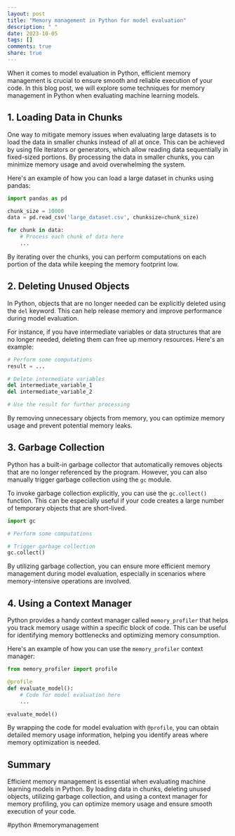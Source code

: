 ```yaml
---
layout: post
title: "Memory management in Python for model evaluation"
description: " "
date: 2023-10-05
tags: []
comments: true
share: true
---
```


When it comes to model evaluation in Python, efficient memory management is crucial to ensure smooth and reliable execution of your code. In this blog post, we will explore some techniques for memory management in Python when evaluating machine learning models.

## 1. Loading Data in Chunks

One way to mitigate memory issues when evaluating large datasets is to load the data in smaller chunks instead of all at once. This can be achieved by using file iterators or generators, which allow reading data sequentially in fixed-sized portions. By processing the data in smaller chunks, you can minimize memory usage and avoid overwhelming the system.

Here's an example of how you can load a large dataset in chunks using pandas:

```python
import pandas as pd

chunk_size = 10000
data = pd.read_csv('large_dataset.csv', chunksize=chunk_size)

for chunk in data:
    # Process each chunk of data here
    ...
```

By iterating over the chunks, you can perform computations on each portion of the data while keeping the memory footprint low.

## 2. Deleting Unused Objects

In Python, objects that are no longer needed can be explicitly deleted using the `del` keyword. This can help release memory and improve performance during model evaluation.

For instance, if you have intermediate variables or data structures that are no longer needed, deleting them can free up memory resources. Here's an example:

```python
# Perform some computations
result = ...

# Delete intermediate variables
del intermediate_variable_1
del intermediate_variable_2

# Use the result for further processing
```

By removing unnecessary objects from memory, you can optimize memory usage and prevent potential memory leaks.

## 3. Garbage Collection

Python has a built-in garbage collector that automatically removes objects that are no longer referenced by the program. However, you can also manually trigger garbage collection using the `gc` module.

To invoke garbage collection explicitly, you can use the `gc.collect()` function. This can be especially useful if your code creates a large number of temporary objects that are short-lived.

```python
import gc

# Perform some computations

# Trigger garbage collection
gc.collect()
```

By utilizing garbage collection, you can ensure more efficient memory management during model evaluation, especially in scenarios where memory-intensive operations are involved.

## 4. Using a Context Manager

Python provides a handy context manager called `memory_profiler` that helps you track memory usage within a specific block of code. This can be useful for identifying memory bottlenecks and optimizing memory consumption.

Here's an example of how you can use the `memory_profiler` context manager:

```python
from memory_profiler import profile

@profile
def evaluate_model():
    # Code for model evaluation here
    ...

evaluate_model()
```

By wrapping the code for model evaluation with `@profile`, you can obtain detailed memory usage information, helping you identify areas where memory optimization is needed.

## Summary

Efficient memory management is essential when evaluating machine learning models in Python. By loading data in chunks, deleting unused objects, utilizing garbage collection, and using a context manager for memory profiling, you can optimize memory usage and ensure smooth execution of your code.

#python #memorymanagement